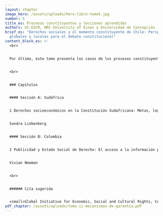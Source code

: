 ```yaml
---
layout: chapter
image_hero: /assets/uploads/hero-libro-tomo5.jpg
number: 5
title_es: Procesos constituyentes y lecciones aprendidas
authors: GI-ESCR, HRC University of Essex y Universidad de Concepción
brief_es: "Derechos sociales y el momento constituyente de Chile: Perspectivas
  globales y locales para el debate constitucional"
content_block_es: >-
  <br>


  Por último, este tomo presenta los casos de los procesos constituyentes de Sudáfrica y Colombia, donde los derechos sociales jugaron un rol preponderante en la discusión constituyente. De ambos casos se extraen lecciones en primera persona que demuestran la importancia de deliberar sobre los derechos en sede constitucional y los aprendizajes obtenidos en ambos procesos, que pueden iluminar y facilitar la experiencia del proceso constituyente que Chile atraviesa.


  <br>


  ### Capítulos


  #### Sección A: Sudáfrica


  1 Derechos socioeconómicos en la Constitución Sudafricana: Metas, logros, decepciones y lecciones.


  Sandra Liebenberg


  #### Sección B: Colombia


  2 Publicidad y Estado Social de Derecho: El acceso a la información pública como derecho fundamental e instrumental para los derechos económicos y sociales en la Constitución Política de Colombia.


  Vivian Newman


  <br>


  ###### Cita sugerida


  <small>Global Initiative for Economic, Social and Cultural Rights, Centro de Derechos Humanos de la Universidad de Essex y Universidad de Concepción (2021) Derechos sociales y el momento constituyene de Chile: Perspectivas globales y locales para el debate constitucional. Tomo V: Procesos constituyentes y lecciones aprendidas. Santiago, Chile: Global Initiative for Economic, Social and Cultural Rights. DOI: 10.53110/ZLQV6402.</small>
pdf_chapter: /assets/uploads/tomo-ii-mecanismos-de-garantía.pdf
---
```

